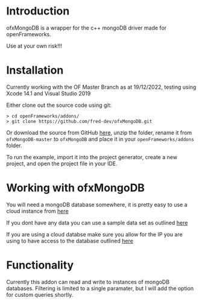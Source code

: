 # Introduction

ofxMongoDB is a wrapper for the c++ mongoDB driver made for openFrameworks.

Use at your own risk!!!


# Installation

Currently working with the OF Master Branch as at 19/12/2022, testing using Xcode 14.1 and Visual Studio 2019


Either clone out the source code using git:

    > cd openFrameworks/addons/
    > git clone https://github.com/fred-dev/ofxMongoDB.git
    
Or download the source from GitHub [here](https://github.com/fred-dev/ofxMongoDB.zip), unzip the folder, rename it from `ofxMongoDB-master` to `ofxMongoDB` and place it in your `openFrameworks/addons` folder.

To run the example, import it into the project generator, create a new project, and open the project file in your IDE.


# Working with ofxMongoDB

You will need a mongoDB database somewhere, it is pretty easy to use a cloud instance from [here](https://www.mongodb.com/cloud/atlas/)

If you dont have any data you can use a sample data set as outlined [here](https://www.mongodb.com/basics/sample-database)

If you are using a cloud databse make sure you allow for the IP you are using to have access to the database outlined [here](https://www.mongodb.com/docs/atlas/security/ip-access-list/)


# Functionality

Currently this addon can read and write to instances of mongoDB databases. Filtering is limited to a single paramater, but I will add the option for custom queries shortly.



